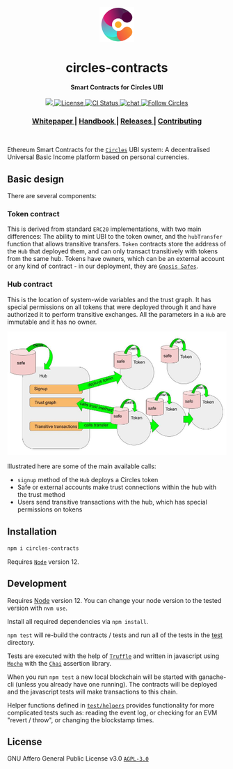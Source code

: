 <div align="center">
	<img width="80" src="https://raw.githubusercontent.com/CirclesUBI/.github/main/assets/logo.svg" />
</div>

<h1 align="center">circles-contracts</h1>

<div align="center">
 <strong>
   Smart Contracts for Circles UBI
 </strong>
</div>

<br />

<div align="center">
  <!-- npm -->
  <a href="https://www.npmjs.com/package/circles-contracts">
    <img src="https://img.shields.io/npm/v/circles-contracts?style=flat-square&color=%23f14d48" height="18">
  </a>
  <!-- Licence -->
  <a href="https://github.com/CirclesUBI/circles-contracts/blob/main/LICENSE">
    <img src="https://img.shields.io/github/license/CirclesUBI/circles-contracts?style=flat-square&color=%23cc1e66" alt="License" height="18">
  </a>
  <!-- CI status -->
  <a href="https://github.com/CirclesUBI/circles-contracts/actions/workflows/run-tests.yml">
    <img src="https://img.shields.io/github/workflow/status/CirclesUBI/circles-contracts/run-tests?label=tests&style=flat-square&color=%2347cccb" alt="CI Status" height="18">
  </a>
  <!-- Discourse -->
  <a href="https://aboutcircles.com/">
    <img src="https://img.shields.io/discourse/topics?server=https%3A%2F%2Faboutcircles.com%2F&style=flat-square&color=%23faad26" alt="chat" height="18"/>
  </a>
  <!-- Twitter -->
  <a href="https://twitter.com/CirclesUBI">
    <img src="https://img.shields.io/twitter/follow/circlesubi.svg?label=twitter&style=flat-square&color=%23f14d48" alt="Follow Circles" height="18">
  </a>
</div>

<div align="center">
  <h3>
    <a href="https://github.com/CirclesUBI/circles-handbook/blob/master/docs/about/whitepaper.md">
      Whitepaper
    </a>
    <span> | </span>
    <a href="https://handbook.joincircles.net">
      Handbook
    </a>
    <span> | </span>
    <a href="https://github.com/CirclesUBI/circles-contracts/releases">
      Releases
    </a>
    <span> | </span>
    <a href="https://github.com/CirclesUBI/.github/blob/main/CONTRIBUTING.md">
      Contributing
    </a>
  </h3>
</div>

<br/>

Ethereum Smart Contracts for the [`Circles`] UBI system: A decentralised Universal Basic Income platform based on personal currencies.

[`circles`]: https://joincircles.net

## Basic design

There are several components:

### Token contract

This is derived from standard `ERC20` implementations, with two main differences: The ability to mint UBI to the token owner, and the `hubTransfer` function that allows transitive transfers. `Token` contracts store the address of the `Hub` that deployed them, and can only transact transitively with tokens from the same hub. Tokens have owners, which can be an external account or any kind of contract - in our deployment, they are [`Gnosis Safes`].

[`Gnosis Safes`]: https://github.com/gnosis/safe-contracts

### Hub contract

This is the location of system-wide variables and the trust graph. It has special permissions on all tokens that were deployed through it and have authorized it to perform transitive exchanges. All the parameters in a `Hub` are immutable and it has no owner.

![Circles contract diagram](/assets/ContractDiagram.jpg)

Illustrated here are some of the main available calls:

- `signup` method of the `Hub` deploys a Circles token
- Safe or external accounts make trust connections within the hub with the trust method
- Users send transitive transactions with the hub, which has special permissions on tokens

## Installation

```bash
npm i circles-contracts
```

Requires [`Node`] version 12.

[`Node`]: https://nodejs.org/en/download

## Development

Requires [Node](https://nodejs.org/en/download/) version 12. You can change your node version to the tested version with `nvm use`.

Install all required dependencies via `npm install`.

`npm test` will re-build the contracts / tests and run all of the tests in the [test](test) directory.

Tests are executed with the help of [`Truffle`] and written in javascript using [`Mocha`] with the [`Chai`] assertion library. 

When you run `npm test` a new local blockchain will be started with ganache-cli (unless you already have one running). The contracts will be deployed and the javascript tests will make transactions to this chain.

Helper functions defined in [`test/helpers`](test/helpers) provides functionality for more complicated tests such as: reading the event log, or checking for an EVM "revert / throw", or changing the blockstamp times.

[`Truffle`]: https://truffleframework.com/docs/truffle/testing/writing-tests-in-javascript
[`Mocha`]: https://mochajs.org
[`Chai`]: https://www.chaijs.com

## License

GNU Affero General Public License v3.0 [`AGPL-3.0`]

[`AGPL-3.0`]: LICENSE
